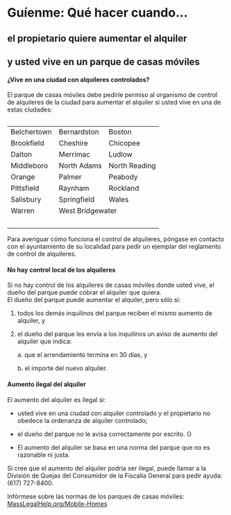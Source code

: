 # Guíenme: Qué hacer cuando...

## el propietario quiere aumentar el alquiler

## y usted vive en un parque de casas móviles

#### ¿Vive en una ciudad con alquileres controlados?

El parque de casas móviles debe pedirle permiso al organismo de control de alquileres de la ciudad para aumentar el alquiler si usted vive en una de estas ciudades:

<table border="0" cellspacing="0" cellpadding="0" align="left" width="600">
  <tr>
    <td>Belchertown</td>
    <td>Bernardston</td>
    <td>Boston</td>
  </tr>
  <tr>
    <td>Brookfield</td>
    <td>Cheshire</td>
    <td>Chicopee</td>
  </tr>
  <tr>
    <td>Dalton</td>
    <td>Merrimac</td>
    <td>Ludlow</td>
  </tr>
  <tr>
    <td>Middleboro</td>
    <td>North Adams</td>
    <td>North Reading</td>
  </tr>
  <tr>
    <td>Orange</td>
    <td>Palmer</td>
    <td>Peabody</td>
  </tr>
  <tr>
    <td>Pittsfield</td>
    <td>Raynham</td>
    <td>Rockland</td>
  </tr>
  <tr>
    <td>Salisbury</td>
    <td>Springfield</td>
    <td>Wales</td>
  </tr>
  <tr>
    <td>Warren</td>
    <td colspan="2" valign="bottom">West Bridgewater</td>
  </tr>
  <tr>
    <td>&nbsp;</td>
    <td>&nbsp;</td>
    <td>&nbsp;</td>
  </tr>
</table>  
Para averiguar cómo funciona el control de alquileres, póngase en contacto con el ayuntamiento de su localidad para pedir un ejemplar del reglamento de control de alquileres.

#### No hay control local de los alquileres

Si no hay control de los alquileres de casas móviles donde usted vive, el dueño del parque puede cobrar el alquiler que quiera.  
El dueño del parque puede aumentar el alquiler, pero sólo si:

1. todos los demás inquilinos del parque reciben el mismo aumento de alquiler, y

2. el dueño del parque les envía a los inquilinos un aviso de aumento del alquiler que indica:
   
   a.  que el arrendamiento termina en 30 días, y
   
   b.  el importe del nuevo alquiler.

#### Aumento ilegal del alquiler

El aumento del alquiler es ilegal si:

- usted vive en una ciudad con alquiler controlado y el propietario no obedece la ordenanza de alquiler controlado;

- el dueño del parque no le avisa correctamente por escrito. O

- El aumento del alquiler se basa en una norma del parque que no es razonable ni justa.

Si cree que el aumento del alquiler podría ser ilegal, puede llamar a la División de Quejas del Consumidor de la Fiscalía General para pedir ayuda:  
(617) 727-8400.

Infórmese sobre las normas de los parques de casas móviles: [MassLegalHelp.org/Mobile-Homes](https://MassLegalHelp.org/Mobile-Homes)